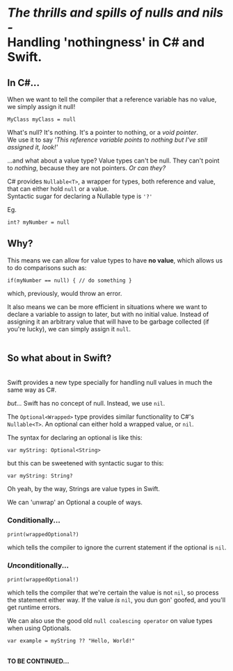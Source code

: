 # <i>The thrills and spills of nulls and nils - </br></i> Handling 'nothingness' in C# and Swift.

## In C#...
When we want to tell the compiler that a reference variable has no value, we simply assign it null! </br> 

```
MyClass myClass = null
```

What's null? It's nothing. It's a pointer to nothing, or a <i>void pointer</i>. </br>
We use it to say <i>'This reference variable points to nothing but I've still assigned it, look!'</i>

...and what about a value type? Value types can't be null. They can't point to <i>nothing</i>, because they are not pointers. <i> Or can they? </i>

C# provides `Nullable<T>`, a wrapper for types, both reference and value, that can either hold `null` or a value. </br>
Syntactic sugar for declaring a Nullable type is `'?'`

Eg. 
```
int? myNumber = null
```
## Why?
This means we can allow for value types to have <b>no value</b>, which allows us to do comparisons such as:
```
if(myNumber == null) { // do something }
``` 
which, previously, would throw an error.

It also means we can be more efficient in situations where we want to declare a variable to assign to later, but with no initial value.
Instead of assigning it an arbitrary value that will have to be garbage collected (if you're lucky), we can simply assign it `null`. </br></br>

## So what about in Swift?

</br>
Swift provides a new type specially for handling null values in much the same way as C#.

<i>but...</i> Swift has no concept of null. Instead, we use `nil`.

The `Optional<Wrapped>` type provides similar functionality to C#'s `Nullable<T>`. An optional can either hold a wrapped value, or `nil`.


The syntax for declaring an optional is like this:
```
var myString: Optional<String>
```
but this can be sweetened with syntactic sugar to this:
```
var myString: String?
```

Oh yeah, by the way, Strings are value types in Swift.

We can 'unwrap' an Optional a couple of ways.

### <b>Conditionally...</b>
```
print(wrappedOptional?)
```
which tells the compiler to ignore the current statement if the optional is `nil`.

### <b><i>Un</i>conditionally...</b>
```
print(wrappedOptional!)
```
which tells the compiler that we're certain the value is not `nil`, so process the statement either way.
If the value <i>is</i> `nil`, you dun gon' goofed, and you'll get runtime errors.


We can also use the good old `null coalescing operator` on value types when using Optionals.

```
var example = myString ?? "Hello, World!"
```
</br>
<b>TO BE CONTINUED...</B>





